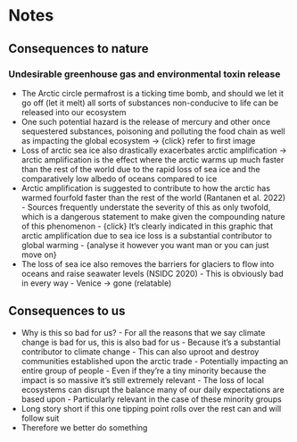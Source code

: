 # Notes

## Consequences to nature

### Undesirable greenhouse gas and environmental toxin release

- The Arctic circle permafrost is a ticking time bomb, and should we let it go off (let it melt) all sorts of substances non-conducive to life can be released into our ecosystem
- One such potential hazard is the release of mercury and other once sequestered substances, poisoning and polluting the food chain as well as impacting the global ecosystem → {click} refer to first image
- Loss of arctic sea ice also drastically exacerbates arctic amplification → arctic amplification is the effect where the arctic warms up much faster than the rest of the world due to the rapid loss of sea ice and the comparatively low albedo of oceans compared to ice
- Arctic amplification is suggested to contribute to how the arctic has warmed fourfold faster than the rest of the world (Rantanen et al. 2022)
        - Sources frequently understate the severity of this as only twofold, which is a dangerous statement to make given the compounding nature of this phenomenon
        - {click} It’s clearly indicated in this graphic that arctic amplification due to sea ice loss is a substantial contributor to global warming
                - {analyse it however you want man or you can just move on}
- The loss of sea ice also removes the barriers for glaciers to flow into oceans and raise seawater levels (NSIDC 2020)
        - This is obviously bad in every way
        - Venice → gone (relatable)

## Consequences to us

- Why is this so bad for us?
        - For all the reasons that we say climate change is bad for us, this is also bad for us
        - Because it’s a substantial contributor to climate change
        - This can also uproot and destroy communities established upon the arctic trade
                - Potentially impacting an entire group of people
                - Even if they’re a tiny minority because the impact is so massive it’s still extremely relevant
        - The loss of local ecosystems can disrupt the balance many of our daily expectations are based upon
                - Particularly relevant in the case of these minority groups
- Long story short if this one tipping point rolls over the rest can and will follow suit
- Therefore we better do something
